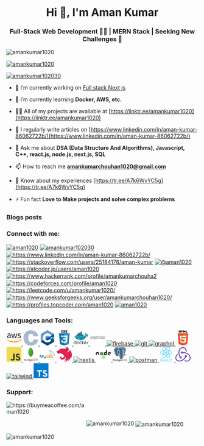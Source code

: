 <h1 align="center">Hi 👋, I'm Aman Kumar</h1>
<h3 align="center">Full-Stack Web Development 👨‍💻 | MERN Stack | Seeking New Challenges 🎯</h3>

<p align="left"> <img src="https://komarev.com/ghpvc/?username=amankumar1020&label=Profile%20views&color=0e75b6&style=flat" alt="amankumar1020" /> </p>

<p align="left"> <a href="https://github.com/ryo-ma/github-profile-trophy"><img src="https://github-profile-trophy.vercel.app/?username=amankumar1020" alt="amankumar1020" /></a> </p>

<p align="left"> <a href="https://twitter.com/amankumar102030" target="blank"><img src="https://img.shields.io/twitter/follow/amankumar102030?logo=twitter&style=for-the-badge" alt="amankumar102030" /></a> </p>

- 🔭 I’m currently working on [Full stack Next js](https://github.com/AMANKUMAR1020/full_stack_nextjs)

- 🌱 I’m currently learning **Docker, AWS, etc.**

- 👨‍💻 All of my projects are available at [https://linktr.ee/amankumar1020](https://linktr.ee/amankumar1020)

- 📝 I regularly write articles on [https://www.linkedin.com/in/aman-kumar-86062722b/](https://www.linkedin.com/in/aman-kumar-86062722b/)

- 💬 Ask me about **DSA (Data Structure And Algorithms), Javascript, C++, react.js, node.js, next.js, SQL**

- 📫 How to reach me **amankumarchouhan1020@gmail.com**

- 📄 Know about my experiences [https://tr.ee/A7k6WvYC5g](https://tr.ee/A7k6WvYC5g)

- ⚡ Fun fact **Love to Make projects and solve complex problems**

### Blogs posts
<!-- BLOG-POST-LIST:START -->
<!-- BLOG-POST-LIST:END -->

<h3 align="left">Connect with me:</h3>
<p align="left">
<a href="https://dev.to/aman1020" target="blank"><img align="center" src="https://raw.githubusercontent.com/rahuldkjain/github-profile-readme-generator/master/src/images/icons/Social/devto.svg" alt="aman1020" height="30" width="40" /></a>
<a href="https://twitter.com/amankumar102030" target="blank"><img align="center" src="https://raw.githubusercontent.com/rahuldkjain/github-profile-readme-generator/master/src/images/icons/Social/twitter.svg" alt="amankumar102030" height="30" width="40" /></a>
<a href="https://linkedin.com/in/https://www.linkedin.com/in/aman-kumar-86062722b/" target="blank"><img align="center" src="https://raw.githubusercontent.com/rahuldkjain/github-profile-readme-generator/master/src/images/icons/Social/linked-in-alt.svg" alt="https://www.linkedin.com/in/aman-kumar-86062722b/" height="30" width="40" /></a>
<a href="https://stackoverflow.com/users/https://stackoverflow.com/users/25184176/aman-kumar" target="blank"><img align="center" src="https://raw.githubusercontent.com/rahuldkjain/github-profile-readme-generator/master/src/images/icons/Social/stack-overflow.svg" alt="https://stackoverflow.com/users/25184176/aman-kumar" height="30" width="40" /></a>
<a href="https://medium.com/@aman1020" target="blank"><img align="center" src="https://raw.githubusercontent.com/rahuldkjain/github-profile-readme-generator/master/src/images/icons/Social/medium.svg" alt="@aman1020" height="30" width="40" /></a>
<a href="https://www.codechef.com/users/https://atcoder.jp/users/aman1020" target="blank"><img align="center" src="https://cdn.jsdelivr.net/npm/simple-icons@3.1.0/icons/codechef.svg" alt="https://atcoder.jp/users/aman1020" height="30" width="40" /></a>
<a href="https://www.hackerrank.com/https://www.hackerrank.com/profile/amankumarchouha2" target="blank"><img align="center" src="https://raw.githubusercontent.com/rahuldkjain/github-profile-readme-generator/master/src/images/icons/Social/hackerrank.svg" alt="https://www.hackerrank.com/profile/amankumarchouha2" height="30" width="40" /></a>
<a href="https://codeforces.com/profile/https://codeforces.com/profile/aman1020" target="blank"><img align="center" src="https://raw.githubusercontent.com/rahuldkjain/github-profile-readme-generator/master/src/images/icons/Social/codeforces.svg" alt="https://codeforces.com/profile/aman1020" height="30" width="40" /></a>
<a href="https://www.leetcode.com/https://leetcode.com/u/amankumar1020/" target="blank"><img align="center" src="https://raw.githubusercontent.com/rahuldkjain/github-profile-readme-generator/master/src/images/icons/Social/leet-code.svg" alt="https://leetcode.com/u/amankumar1020/" height="30" width="40" /></a>
<a href="https://auth.geeksforgeeks.org/user/https://www.geeksforgeeks.org/user/amankumarchouhan1020/" target="blank"><img align="center" src="https://raw.githubusercontent.com/rahuldkjain/github-profile-readme-generator/master/src/images/icons/Social/geeks-for-geeks.svg" alt="https://www.geeksforgeeks.org/user/amankumarchouhan1020/" height="30" width="40" /></a>
<a href="https://www.topcoder.com/members/https://profiles.topcoder.com/aman1020" target="blank"><img align="center" src="https://raw.githubusercontent.com/rahuldkjain/github-profile-readme-generator/master/src/images/icons/Social/topcoder.svg" alt="https://profiles.topcoder.com/aman1020" height="30" width="40" /></a>
<a href="/aman1020" target="blank"><img align="center" src="https://raw.githubusercontent.com/rahuldkjain/github-profile-readme-generator/master/src/images/icons/Social/rss.svg" alt="aman1020" height="30" width="40" /></a>
</p>

<h3 align="left">Languages and Tools:</h3>
<p align="left"> <a href="https://aws.amazon.com" target="_blank" rel="noreferrer"> <img src="https://raw.githubusercontent.com/devicons/devicon/master/icons/amazonwebservices/amazonwebservices-original-wordmark.svg" alt="aws" width="40" height="40"/> </a> <a href="https://www.cprogramming.com/" target="_blank" rel="noreferrer"> <img src="https://raw.githubusercontent.com/devicons/devicon/master/icons/c/c-original.svg" alt="c" width="40" height="40"/> </a> <a href="https://www.w3schools.com/cpp/" target="_blank" rel="noreferrer"> <img src="https://raw.githubusercontent.com/devicons/devicon/master/icons/cplusplus/cplusplus-original.svg" alt="cplusplus" width="40" height="40"/> </a> <a href="https://www.w3schools.com/css/" target="_blank" rel="noreferrer"> <img src="https://raw.githubusercontent.com/devicons/devicon/master/icons/css3/css3-original-wordmark.svg" alt="css3" width="40" height="40"/> </a> <a href="https://www.docker.com/" target="_blank" rel="noreferrer"> <img src="https://raw.githubusercontent.com/devicons/devicon/master/icons/docker/docker-original-wordmark.svg" alt="docker" width="40" height="40"/> </a> <a href="https://expressjs.com" target="_blank" rel="noreferrer"> <img src="https://raw.githubusercontent.com/devicons/devicon/master/icons/express/express-original-wordmark.svg" alt="express" width="40" height="40"/> </a> <a href="https://firebase.google.com/" target="_blank" rel="noreferrer"> <img src="https://www.vectorlogo.zone/logos/firebase/firebase-icon.svg" alt="firebase" width="40" height="40"/> </a> <a href="https://git-scm.com/" target="_blank" rel="noreferrer"> <img src="https://www.vectorlogo.zone/logos/git-scm/git-scm-icon.svg" alt="git" width="40" height="40"/> </a> <a href="https://graphql.org" target="_blank" rel="noreferrer"> <img src="https://www.vectorlogo.zone/logos/graphql/graphql-icon.svg" alt="graphql" width="40" height="40"/> </a> <a href="https://www.w3.org/html/" target="_blank" rel="noreferrer"> <img src="https://raw.githubusercontent.com/devicons/devicon/master/icons/html5/html5-original-wordmark.svg" alt="html5" width="40" height="40"/> </a> <a href="https://developer.mozilla.org/en-US/docs/Web/JavaScript" target="_blank" rel="noreferrer"> <img src="https://raw.githubusercontent.com/devicons/devicon/master/icons/javascript/javascript-original.svg" alt="javascript" width="40" height="40"/> </a> <a href="https://www.mongodb.com/" target="_blank" rel="noreferrer"> <img src="https://raw.githubusercontent.com/devicons/devicon/master/icons/mongodb/mongodb-original-wordmark.svg" alt="mongodb" width="40" height="40"/> </a> <a href="https://www.mysql.com/" target="_blank" rel="noreferrer"> <img src="https://raw.githubusercontent.com/devicons/devicon/master/icons/mysql/mysql-original-wordmark.svg" alt="mysql" width="40" height="40"/> </a> <a href="https://nestjs.com/" target="_blank" rel="noreferrer"> <img src="https://raw.githubusercontent.com/devicons/devicon/master/icons/nestjs/nestjs-plain.svg" alt="nestjs" width="40" height="40"/> </a> <a href="https://nextjs.org/" target="_blank" rel="noreferrer"> <img src="https://cdn.worldvectorlogo.com/logos/nextjs-2.svg" alt="nextjs" width="40" height="40"/> </a> <a href="https://nodejs.org" target="_blank" rel="noreferrer"> <img src="https://raw.githubusercontent.com/devicons/devicon/master/icons/nodejs/nodejs-original-wordmark.svg" alt="nodejs" width="40" height="40"/> </a> <a href="https://www.postgresql.org" target="_blank" rel="noreferrer"> <img src="https://raw.githubusercontent.com/devicons/devicon/master/icons/postgresql/postgresql-original-wordmark.svg" alt="postgresql" width="40" height="40"/> </a> <a href="https://postman.com" target="_blank" rel="noreferrer"> <img src="https://www.vectorlogo.zone/logos/getpostman/getpostman-icon.svg" alt="postman" width="40" height="40"/> </a> <a href="https://reactjs.org/" target="_blank" rel="noreferrer"> <img src="https://raw.githubusercontent.com/devicons/devicon/master/icons/react/react-original-wordmark.svg" alt="react" width="40" height="40"/> </a> <a href="https://redux.js.org" target="_blank" rel="noreferrer"> <img src="https://raw.githubusercontent.com/devicons/devicon/master/icons/redux/redux-original.svg" alt="redux" width="40" height="40"/> </a> <a href="https://tailwindcss.com/" target="_blank" rel="noreferrer"> <img src="https://www.vectorlogo.zone/logos/tailwindcss/tailwindcss-icon.svg" alt="tailwind" width="40" height="40"/> </a> <a href="https://www.typescriptlang.org/" target="_blank" rel="noreferrer"> <img src="https://raw.githubusercontent.com/devicons/devicon/master/icons/typescript/typescript-original.svg" alt="typescript" width="40" height="40"/> </a> </p>

<h3 align="left">Support:</h3>
<p><a href="https://www.buymeacoffee.com/https://buymeacoffee.com/aman1020"> <img align="left" src="https://cdn.buymeacoffee.com/buttons/v2/default-yellow.png" height="50" width="210" alt="https://buymeacoffee.com/aman1020" /></a></p><br><br>

<p><img align="left" src="https://github-readme-stats.vercel.app/api/top-langs?username=amankumar1020&show_icons=true&locale=en&layout=compact" alt="amankumar1020" /></p>

<p>&nbsp;<img align="center" src="https://github-readme-stats.vercel.app/api?username=amankumar1020&show_icons=true&locale=en" alt="amankumar1020" /></p>

<p><img align="center" src="https://github-readme-streak-stats.herokuapp.com/?user=amankumar1020&" alt="amankumar1020" /></p>
